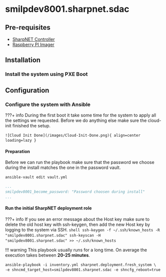 # smilpdev8001.sharpnet.sdac

## Pre-requisites

- [SharpNET Controller](https://github.com/atraides/sharpnet-controller)
- [Raspberry PI Imager](https://www.raspberrypi.com/software/)

## Installation

### Install the system using PXE Boot

## Configuration

### Configure the system with Ansible

???+ info
    During the first boot it take some time for the system to apply all the settings we requested. Before we do anything else make sure the cloud-init finished the setup.

    ![Cloud Init Done](/images/Cloud-Init-Done.png){ align=center loading=lazy }

#### Preparation

Before we can run the playbook make sure that the password we choose during the install matches the one in the password vault.

``` shell
ansible-vault edit vault.yml
```

``` yaml title="vault.yml" hl_lines="2"
...
smilpdev8001_become_password: "Password choosen during install"
...
```

#### Run the **initial** SharpNET deployment role

???+ info
    If you see an error message about the Host key make sure to delete the old host key with ssh-keygen, then add the new Host key by logging to the system via SSH.
    ```shell
    ssh-keygen -f ~/.ssh/known_hosts -R "smilpdev8001.sharpnet.sdac"
    ssh-keyscan -H "smilpdev8001.sharpnet.sdac" >> ~/.ssh/known_hosts
    ```

!!! warning
    This playbook usually runs for a long time. On average the execution takes between **20-25 minutes**.

```shell
ansible-playbook -i inventory.yml sharpnet.deployment.fresh_system \
-e shncmd_target_host=smilpdev8001.sharpnet.sdac -e shncfg_reboot=true
```
